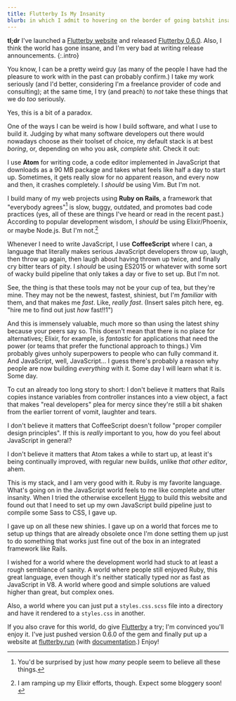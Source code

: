 ```yaml
---
title: Flutterby Is My Insanity
blurb: in which I admit to hovering on the border of going batshit insane, or at least feeling this way after realizing I just don't tick like many other software developers.
---
```


**tl;dr** I've launched a [Flutterby website](http://www.flutterby.run) and released [Flutterby 0.6.0](https://github.com/hmans/flutterby/blob/master/CHANGES.md#060-2017-01-26). Also, I think the world has gone insane, and I'm very bad at writing release announcements.
{:.intro}

You know, I can be a pretty weird guy (as many of the people I have had the pleasure to work with in the past can probably confirm.) I take my work seriously (and I'd better, considering I'm a freelance provider of code and consulting); at the same time, I try (and preach) to _not_ take these things that we do _too_ seriously.

Yes, this is a bit of a paradox.

One of the ways I can be weird is how I build software, and what I use to build it. Judging by what many software developers out there would nowadays choose as their toolset of choice, my default stack is at best _boring_, or, depending on who you ask, _complete shit_. Check it out:

I use **Atom** for writing code, a code editor implemented in JavaScript that downloads as a 90 MB package and takes what feels like half a day to start up. Sometimes, it gets really slow for no apparent reason, and every now and then, it crashes completely. I _should_ be using Vim. But I'm not.

I build many of my web projects using **Ruby on Rails**, a framework that "everybody agrees"[^1] is slow, buggy, outdated, and promotes bad code practices (yes, all of these are things I've heard or read in the recent past.) According to popular development wisdom, I _should_ be using Elixir/Phoenix, or maybe Node.js. But I'm not.[^2]

Whenever I need to write JavaScript, I use **CoffeeScript** where I can, a language that literally makes serious JavaScript developers throw up, laugh, then throw up again, then laugh about having thrown up twice, and finally cry bitter tears of pity. I _should_ be using ES2015 or whatever with some sort of wacky build pipeline that only takes a day or five to set up. But I'm not.

See, the thing is that these tools may not be your cup of tea, but they're mine. They may not be the newest, fastest, shiniest, but I'm _familiar_ with them, and that makes me _fast_. Like, _really fast_. (Insert sales pitch here, eg. "hire me to find out just _how_ fast!!1")

And this is immensely valuable, much more so than using the latest shiny because your peers say so. This doesn't mean that there is no place for alternatives; Elixir, for example, is _fantastic_ for applications that need the power (or teams that prefer the functional approach to things.) Vim probably gives unholy superpowers to people who can fully command it. And JavaScript, well, JavaScript... I guess there's probably a reason why people are now building _everything_ with it. Some day I will learn what it is. Some day.

To cut an already too long story to short: I don't believe it matters that Rails copies instance variables from controller instances into a view object, a fact that makes "real developers" plea for mercy since they're still a bit shaken from the earlier torrent of vomit, laughter and tears.

I don't believe it matters that CoffeeScript doesn't follow "proper compiler design principles". If this is _really_ important to you, how do you feel about JavaScript in general?

I don't believe it matters that Atom takes a while to start up, at least it's being continually improved, with regular new builds, unlike _that other editor_, ahem.

This is my stack, and I am very good with it. Ruby is my favorite language. What's going on in the JavaScript world feels to me like complete and utter insanity. When I tried the otherwise excellent [Hugo] to build this website and found out that I need to set up my own JavaScript build pipeline just to compile some Sass to CSS, I gave up.

I gave up on all these new shinies. I gave up on a world that forces me to setup up things that are already obsolete once I'm done setting them up just to do something that works just fine out of the box in an integrated framework like Rails.

I wished for a world where the development world had stuck to at least a rough semblance of sanity. A world where people still enjoyed Ruby, this great language, even though it's neither statically typed nor as fast as JavaScript in V8. A world where good and simple solutions are valued higher than great, but complex ones.

Also, a world where you can just put a `styles.css.scss` file into a directory and have it rendered to a `styles.css` in another.

If you also crave for this world, do give [Flutterby] a try; I'm convinced you'll enjoy it. I've just pushed version 0.6.0 of the gem and finally put up a website at [flutterby.run](http://www.flutterby.run/) (with [documentation](http://www.flutterby.run/docs/).) Enjoy!



[^1]: You'd be surprised by just how _many_ people seem to believe all these things.

[^2]: I am ramping up my Elixir efforts, though. Expect some bloggery soon!



[Hugo]: https://gohugo.io/
[Flutterby]: http://www.flutterby.run/
